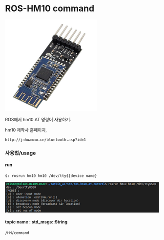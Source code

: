 # ROS-HM10 command
<img src="./etc/img/hm10.jpg" height="300px" width="300px">

ROS에서 hm10 AT 명령어 사용하기.

hm10 제작사 홈페이지, 
```
http://jnhuamao.cn/bluetooth.asp?id=1
```


### 사용법/usage
#### run
```
$: rosrun hm10 hm10 /dev/tty${device name}
```
<img src="./etc/img/usage_command.png">

#### topic name : std_msgs::String
```
/HM/command
```